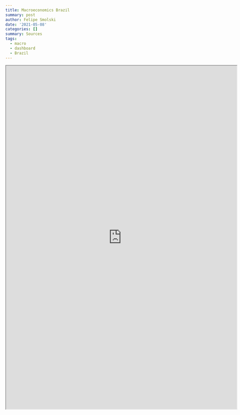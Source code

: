 ```yaml
---
title: Macroeconomics Brazil
summary: post
author: Felipe Smolski
date: '2021-05-08'
categories: []
summary: Sources
tags:
  - macro
  - dashboard
  - Brazil
---
```

<iframe class="flexdashboard" src="https://smolski.netlify.app/post/macro/" style = "height: 1070px; width: 720px"> </iframe>
